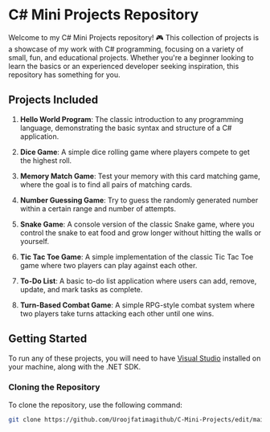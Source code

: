 # C# Mini Projects Repository

Welcome to my C# Mini Projects repository! 🎮 This collection of projects is a showcase of my work with C# programming, focusing on a variety of small, fun, and educational projects. Whether you're a beginner looking to learn the basics or an experienced developer seeking inspiration, this repository has something for you.

## Projects Included

1. **Hello World Program**: The classic introduction to any programming language, demonstrating the basic syntax and structure of a C# application.

2. **Dice Game**: A simple dice rolling game where players compete to get the highest roll.

3. **Memory Match Game**: Test your memory with this card matching game, where the goal is to find all pairs of matching cards.

4. **Number Guessing Game**: Try to guess the randomly generated number within a certain range and number of attempts.

5. **Snake Game**: A console version of the classic Snake game, where you control the snake to eat food and grow longer without hitting the walls or yourself.

6. **Tic Tac Toe Game**: A simple implementation of the classic Tic Tac Toe game where two players can play against each other.

7. **To-Do List**: A basic to-do list application where users can add, remove, update, and mark tasks as complete.

8. **Turn-Based Combat Game**: A simple RPG-style combat system where two players take turns attacking each other until one wins.

## Getting Started

To run any of these projects, you will need to have [Visual Studio](https://visualstudio.microsoft.com/) installed on your machine, along with the .NET SDK.

### Cloning the Repository

To clone the repository, use the following command:

```bash
git clone https://github.com/Uroojfatimagithub/C-Mini-Projects/edit/main/README.md
